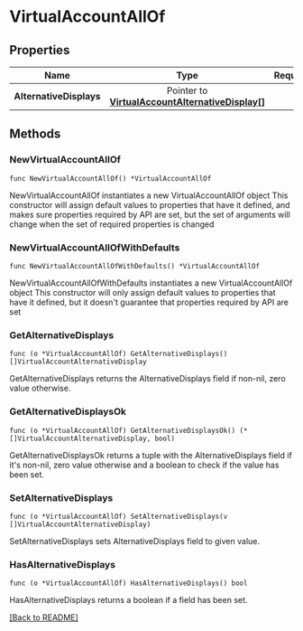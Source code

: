 # VirtualAccountAllOf


## Properties
| Name | Type | Required | Description | Examples |
|------------|:-------------:|:-------------:|-------------|:-------------:|
| **AlternativeDisplays** | Pointer to [**VirtualAccountAlternativeDisplay[]**](VirtualAccountAlternativeDisplay.md) |  |  |  |

## Methods

### NewVirtualAccountAllOf

`func NewVirtualAccountAllOf() *VirtualAccountAllOf`

NewVirtualAccountAllOf instantiates a new VirtualAccountAllOf object
This constructor will assign default values to properties that have it defined,
and makes sure properties required by API are set, but the set of arguments
will change when the set of required properties is changed

### NewVirtualAccountAllOfWithDefaults

`func NewVirtualAccountAllOfWithDefaults() *VirtualAccountAllOf`

NewVirtualAccountAllOfWithDefaults instantiates a new VirtualAccountAllOf object
This constructor will only assign default values to properties that have it defined,
but it doesn't guarantee that properties required by API are set

### GetAlternativeDisplays

`func (o *VirtualAccountAllOf) GetAlternativeDisplays() []VirtualAccountAlternativeDisplay`

GetAlternativeDisplays returns the AlternativeDisplays field if non-nil, zero value otherwise.

### GetAlternativeDisplaysOk

`func (o *VirtualAccountAllOf) GetAlternativeDisplaysOk() (*[]VirtualAccountAlternativeDisplay, bool)`

GetAlternativeDisplaysOk returns a tuple with the AlternativeDisplays field if it's non-nil, zero value otherwise
and a boolean to check if the value has been set.

### SetAlternativeDisplays

`func (o *VirtualAccountAllOf) SetAlternativeDisplays(v []VirtualAccountAlternativeDisplay)`

SetAlternativeDisplays sets AlternativeDisplays field to given value.

### HasAlternativeDisplays

`func (o *VirtualAccountAllOf) HasAlternativeDisplays() bool`

HasAlternativeDisplays returns a boolean if a field has been set.


[[Back to README]](../../README.md)


